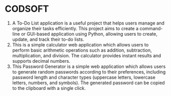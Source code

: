 # CODSOFT
1. A To-Do List application is a useful project that helps users manage and organize their tasks efficiently. This project aims to create a command-line or GUI-based application using Python, allowing users to create, update, and track their to-do lists.
2. This is a simple calculator web application which allows users to perform basic arithmetic operations such as addition, subtraction, multiplication, and division. The calculator provides instant results and supports decimal numbers.
3. This Password Generator is a simple web application which allows users to generate random passwords according to their preferences, including password length and character types (uppercase letters, lowercase letters, numbers, and symbols). The generated password can be copied to the clipboard with a single click.
